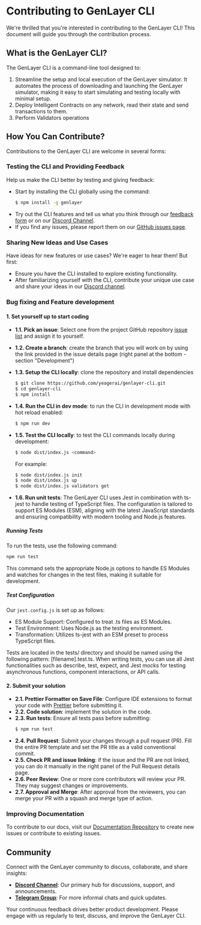 # Contributing to GenLayer CLI

We're thrilled that you're interested in contributing to the GenLayer CLI! This document will guide you through the contribution process.

## What is the GenLayer CLI?

The GenLayer CLI is a command-line tool designed to:
1. Streamline the setup and local execution of the GenLayer simulator. It automates the process of downloading and launching the GenLayer simulator, making it easy to start simulating and testing locally with minimal setup.
2. Deploy Intelligent Contracts on any network, read their state and send transactions to them.
3. Perform Validators operations

## How You Can Contribute?

Contributions to the GenLayer CLI are welcome in several forms:

### Testing the CLI and Providing Feedback

Help us make the CLI better by testing and giving feedback:

- Start by installing the CLI globally using the command:
  ```sh
  $ npm install -g genlayer
  ```
- Try out the CLI features and tell us what you think through our [feedback form](https://forms.gle/ZbbxHsZrJxKucurB7) or on our [Discord Channel](https://discord.gg/8Jm4v89VAu).
- If you find any issues, please report them on our [GitHub issues page](https://github.com/yeagerai/genlayer-cli/issues).

### Sharing New Ideas and Use Cases

Have ideas for new features or use cases? We're eager to hear them! But first:

- Ensure you have the CLI installed to explore existing functionality.
- After familiarizing yourself with the CLI, contribute your unique use case and share your ideas in our [Discord channel](https://discord.gg/8Jm4v89VAu).

### Bug fixing and Feature development

#### 1. Set yourself up to start coding

- **1.1. Pick an issue**: Select one from the project GitHub repository [issue list](https://github.com/yeagerai/genlayer-cli/issues) and assign it to yourself.

- **1.2. Create a branch**: create the branch that you will work on by using the link provided in the issue details page (right panel at the bottom - section "Development")

- **1.3. Setup the CLI locally**: clone the repository and install dependencies

   ```sh
   $ git clone https://github.com/yeagerai/genlayer-cli.git
   $ cd genlayer-cli
   $ npm install
   ```

- **1.4. Run the CLI in dev mode**: to run the CLI in development mode with hot reload enabled:

   ```sh
   $ npm run dev
   ```

- **1.5. Test the CLI locally**: to test the CLI commands locally during development:

   ```sh
   $ node dist/index.js <command>
   ```

   For example:
   ```sh
   $ node dist/index.js init
   $ node dist/index.js up
   $ node dist/index.js validators get
   ```

- **1.6. Run unit tests**:
The GenLayer CLI uses Jest in combination with ts-jest to handle testing of TypeScript files. The configuration is tailored to support ES Modules (ESM), aligning with the latest JavaScript standards and ensuring compatibility with modern tooling and Node.js features.

##### Running Tests

To run the tests, use the following command:

```bash
npm run test
```

This command sets the appropriate Node.js options to handle ES Modules and watches for changes in the test files, making it suitable for development.

##### Test Configuration

Our `jest.config.js` is set up as follows:

- ES Module Support: Configured to treat .ts files as ES Modules.
- Test Environment: Uses Node.js as the testing environment.
- Transformation: Utilizes ts-jest with an ESM preset to process TypeScript files.

Tests are located in the tests/ directory and should be named using the following pattern: [filename].test.ts. When writing tests, you can use all Jest functionalities such as describe, test, expect, and Jest mocks for testing asynchronous functions, component interactions, or API calls.

#### 2. Submit your solution

- **2.1. Prettier Formatter on Save File**: Configure IDE extensions to format your code with [Prettier](https://prettier.io/) before submitting it.
- **2.2. Code solution**: implement the solution in the code.
- **2.3. Run tests**: Ensure all tests pass before submitting:
   ```sh
   $ npm run test
   ```
- **2.4. Pull Request**: Submit your changes through a pull request (PR). Fill the entire PR template and set the PR title as a valid conventional commit.
- **2.5. Check PR and issue linking**: if the issue and the PR are not linked, you can do it manually in the right panel of the Pull Request details page.  
- **2.6. Peer Review**: One or more core contributors will review your PR. They may suggest changes or improvements.
- **2.7. Approval and Merge**: After approval from the reviewers, you can merge your PR with a squash and merge type of action.


### Improving Documentation

To contribute to our docs, visit our [Documentation Repository](https://github.com/yeagerai/genlayer-docs) to create new issues or contribute to existing issues.

## Community

Connect with the GenLayer community to discuss, collaborate, and share insights:

- **[Discord Channel](https://discord.gg/8Jm4v89VAu)**: Our primary hub for discussions, support, and announcements.
- **[Telegram Group](https://t.me/genlayer)**: For more informal chats and quick updates.

Your continuous feedback drives better product development. Please engage with us regularly to test, discuss, and improve the GenLayer CLI.